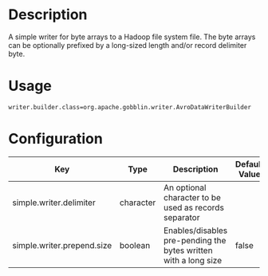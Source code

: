 # Description


A simple writer for byte arrays to a Hadoop file system file. The byte arrays can be optionally prefixed by a long-sized length and/or record delimiter byte.

# Usage


    writer.builder.class=org.apache.gobblin.writer.AvroDataWriterBuilder

# Configuration


| Key | Type | Description | Default Value |
|-----|------|-------------|---------------|
| simple.writer.delimiter | character | An optional character to be used as records separator |  |
| simple.writer.prepend.size | boolean | Enables/disables pre-pending the bytes written with a long size | false |


